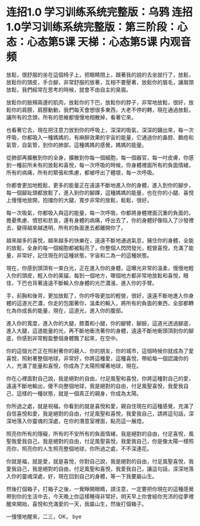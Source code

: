 # 连招1.0  学习训练系统完整版：乌鸦 连招1.0学习训练系统完整版：第三阶段：心态：心态第5课 天梯：心态第5课 内观音频

放鬆，很舒服的坐在這個椅子上，把眼睛閉上，跟著我的說的去坐就行了，放鬆，放鬆你的頭皮，手合腳，非常舒服的放著，互相不要壓著，放鬆你的眉毛，讓眉頭放鬆，我們經常在思考的時候，就會不由自主的臭眉。

放鬆你的臉頰兩邊的肌肉，放鬆你的下巴，放鬆你的脖子，非常地放鬆，很好，放鬆你的肩膀，肩膀動動，我們每天會想很多東西，大老不停的轉，現在通過放鬆，讓所有的念頭，所有的思維都慢慢地相散掉，看著它來。

也看著它去，現在把注意力放到你的呼吸上，深深的吸氣，深深的鋪出來，每一次呼吸，你都吸入一種媽媽的，有麻醉效果的宇宙的能量，它通過你的鼻腔、鵝痘和氣管，自氣管，到你的肺部，這種媽媽的感覺，媽媽的能量。

從肺部再擴散到你的全身，擴散到你每一個細胞，每一個器官，每一吋皮膚，你感到一種前所未有的放鬆和喜悅，每一次呼吸的時候，你身體裡面所有的負面情緒，所有的病痛，所有的緊張和焦慮，都被呼出了體壞，每一次呼吸。

你都會更加地輕鬆，更多的能量正在遠遠不斷地進入你的身體，進入到你的腳步，每一個腳趾頭都放鬆了，進入到你的腳踝，這種媽媽的能量，也在你的小腿、喜悅上慢慢地放開，抱擋你的大腿，寬步非常的放鬆，鬆鬆，很好。

每一次吸氣，你都吸入與這的能量，每一次呼吸，你都將身體裡面沉重的負面的，擔憂焦慮、憤怒和悲哀，還有身體的病痛，呼出去了，你的身體好像陷入了沙發裡去，變得越來越透明，所有的負面進去都離開你了。

越來越多的喜悅，越來越多的快樂在，遠遠不斷地通過氣息，擁住你的身體，全能的放鬆，全身的每一個細胞都被點亮了，你整個人閃閃發光，輕營喜悅，充滿了能量，非常好，記住現在的這種狀態，宇宙和二為一的這種狀態。

現在，你感到頭頂有一束白光，正在進入你的身體，這曝光非常的溫柔，慢慢地輕入你的頭皮，輕入你的美貓，每到一個地方，哪個地方都非常地放鬆和喜悅，眼佳，下巴也背著遠遠不斷輸入你身體的光芒濃漲，進入你的手臂。

手，前胸和後背，更加放鬆了，你的呼吸更加的輕營，很好，遠遠不斷地進入你身體的這道光芒濃，你走的包圍著你，溫柔的輸入，將所有的負面的東西，全部都轉化為你成長的能量，現在，這道光，進入你的腹部。

進入你的寬度，進入你的大腿，膝蓋和小腿，你的腳臂，腳臉，這道光透過腳底，進入大腿，這道能量的光，再不斷地衝洗著你的身體，遠遠不斷地衝頭頂到你的腳底，你感到非常輕盈整個身體飄了起來，在空中。

你的這個光芒正在照射著你的親人、你的朋友，你的城市，這個時候你就成為了愛喜悅，照射著整個地球，非常好，你將這種愛，這種喜悅，帶給每一個認識你的人，充滿了能量和喜悅，你成為了太陽照耀著地球，現在。

你在心裡面對自己說，我是絕對的自由，付足風聖和喜悅，你將這種對自己的愛，遠遠不斷地輸出，傻不向整個地球，我是絕對的自由，付足風聖喜悅，我愛我自己，這樣的一種狀態，就是一個真正的親身，你成為太陽。

你所過之處，就是祝福，你看到的就是喜悅和愛，親自住現在的這種感覺，充滿了自信喜悅和愛，我是絕對的自由，付足風聖和喜悅，我愛我自己，請將這句話，深深地落入你靈魂的深處，在你的潛意室裡面，點亮這一展燈。

照亮你所有的隱礙，所有的不安所有的負面情緒，我是絕對的自由，付足喜悅，風聖我愛我自己，我是絕對的自由，付足風聖喜悅，我愛我自己，你是像太陽一樣照亮你，照亮你的人生照亮整個地球，你所過之處，不不深連花。

你就是福，就是愛，就是喜悅，你對自己說，我是絕對的自由，付足風聖喜悅，我愛我自己，我是絕對的自由，付足風聖和喜悅，我愛我自己，讓這句話，深深地落入你的靈魂深處，好，現在回到自己的身體，等一下我要屬山生。

然後打個箱子，打箱子之後，一覺睜開眼睛，請注意，一定要把你現在的這種感覺帶到你的生活中去，今天晚上你這樣睡得非常好，明天早上你會經你充沛的從夢裡醒來開始，喜悅和充滿愛的一天，我屬山生，然後打個箱子。

一慢慢地醒來，二三，OK， bye